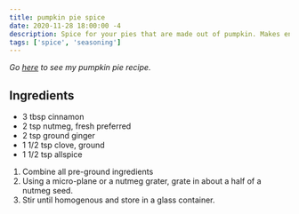 ```yaml
---
title: pumpkin pie spice
date: 2020-11-28 18:00:00 -4
description: Spice for your pies that are made out of pumpkin. Makes enough for several pies.
tags: ['spice', 'seasoning']
---
```


*Go [here](/recipes/pumpkin-pie) to see my pumpkin pie recipe.*

## Ingredients

- 3 tbsp cinnamon
- 2 tsp nutmeg, fresh preferred
- 2 tsp ground ginger
- 1 1/2 tsp clove, ground
- 1 1/2 tsp allspice

1. Combine all pre-ground ingredients
2. Using a micro-plane or a nutmeg grater, grate in about a half of a nutmeg seed.
3. Stir until homogenous and store in a glass container.
